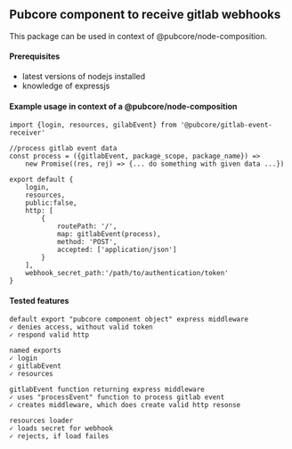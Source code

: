 ## Pubcore component to receive gitlab webhooks
This package can be used in context of @pubcore/node-composition.

#### Prerequisites
* latest versions of nodejs installed
* knowledge of expressjs

#### Example usage in context of a @pubcore/node-composition

	import {login, resources, gilabEvent} from '@pubcore/gitlab-event-receiver'

	//process gitlab event data
	const process = ({gitlabEvent, package_scope, package_name}) =>  
		new Promise((res, rej) => {... do something with given data ...})

	export default {
		login,
		resources,
		public:false,
		http: [
			{
				routePath: '/',
				map: gitlabEvent(process),
				method: 'POST',
				accepted: ['application/json']
			}
		],
		webhook_secret_path:'/path/to/authentication/token'
	}


#### Tested features

	default export "pubcore component object" express middleware
	✓ denies access, without valid token
	✓ respond valid http

	named exports
	✓ login
	✓ gitlabEvent
	✓ resources

	gitlabEvent function returning express middleware
	✓ uses "processEvent" function to process gitlab event
	✓ creates middleware, which does create valid http resonse

	resources loader
	✓ loads secret for webhook
	✓ rejects, if load failes

